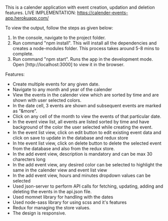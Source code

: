 This is a calender application with event creation, updation and deletion features. 
LIVE IMPLEMENTATION: https://calender-events-app.herokuapp.com/

To view the output, follow the steps as given below:
1) In the console, navigate to the project folder.
2) Run command "npm install". This will install all the dependencies and creates a node-modules folder.
   This process takes around 5-8 mins to complete.
3) Run command "npm start". Runs the app in the development mode.
   Open [http://localhost:3000] to view it in the browser.

Features:
- Create multiple events for any given date. 
- Navigate to any month and year of the calender
- View the events in the calender view which are sorted by time and are shown with user selected colors. 
- In the date cell, 3 events are shown and subsequent events are marked as "&more". 
- Click on any cell of the month to view the events of that particular date.
- In the event view list, all events are listed sorted by time and have background of the color the user selected while creating the event.
- In the event list view, click on edit button to edit existing event data and click on save to update in the database and redux store
- In hte event list view, click on delete button to delete the selected event from the database and also from the redux store.
- In the add event view, description is mandatory and can be max 30 charecters long
- In the add event view, any desired color can be selected to highlight the same in the calender view and event list view
- In the add event view, hours and minutes dropdown values can be selected
- Used json-server to perform API calls for fetching, updating, adding and deleting the events in the api.json file.
- Used momnet library for handling with the dates
- Used node-sass library for using scss and it's features
- Redux for managing the store values.
 - The design is responsive. 